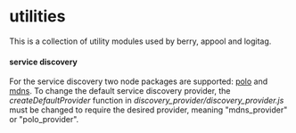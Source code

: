 utilities
=========

This is a collection of utility modules used by berry, appool and logitag.

#### service discovery
For the service discovery two node packages are supported: [polo](https://github.com/mafintosh/polo) and [mdns](https://github.com/agnat/node_mdns).
To change the default service discovery provider, the *createDefaultProvider* function in *discovery_provider/discovery_provider.js* must be changed to require the desired provider, 
meaning "mdns_provider" or "polo_provider".
